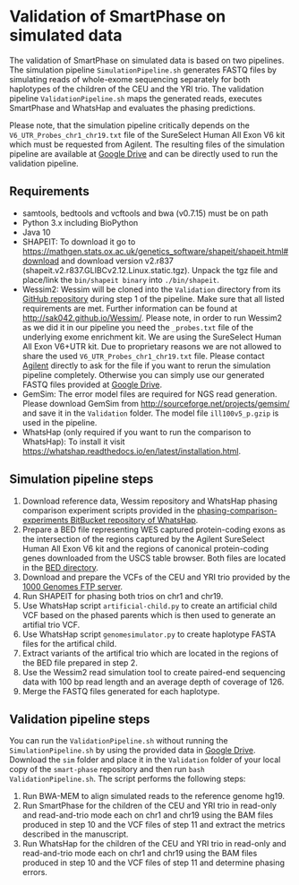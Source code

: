 # Validation of SmartPhase on simulated data

The validation of SmartPhase on simulated data is based on two pipelines. 
The simulation pipeline `SimulationPipeline.sh` generates FASTQ files by simulating reads of whole-exome sequencing separately for both haplotypes of the children of the CEU and the YRI trio.
The validation pipeline `ValidationPipeline.sh` maps the generated reads, executes SmartPhase and WhatsHap and evaluates the phasing predictions.

Please note, that the simulation pipeline critically depends on the `V6_UTR_Probes_chr1_chr19.txt` file of the SureSelect Human All Exon V6 kit which must be requested from Agilent.
The resulting files of the simulation pipeline are available at [Google Drive](https://drive.google.com/drive/folders/1PLmow_1GPOi1enHDsOanQ3w2xVmUxlTh?usp=sharing) and can be directly used to run the validation pipeline.


## Requirements
- samtools, bedtools and vcftools and bwa (v0.7.15) must be on path
- Python 3.x including BioPython
- Java 10
- SHAPEIT:
	To download it go to <https://mathgen.stats.ox.ac.uk/genetics_software/shapeit/shapeit.html#download> and download version v2.r837 (shapeit.v2.r837.GLIBCv2.12.Linux.static.tgz).
	Unpack the tgz file and place/link the `bin/shapeit binary` into `./bin/shapeit`.
- Wessim2: 
	Wessim will be cloned into the `Validation` directory from its [GitHub repository](https://github.com/sak042/Wessim) during step 1 of the pipeline.
	Make sure that all listed requirements are met. Further information can be found at <http://sak042.github.io/Wessim/>.
	Please note, in order to run Wessim2 as we did it in our pipeline you need the `_probes.txt` file of the underlying exome enrichment kit.
	We are using the SureSelect Human All Exon V6+UTR kit. Due to proprietary reasons we are not allowed to share the used `V6_UTR_Probes_chr1_chr19.txt` file. 
	Please contact [Agilent](https://www.agilent.com/en-us/contact-us/page) directly to ask for the file if you want to rerun the simulation pipeline completely.
	Otherwise you can simply use our generated FASTQ files provided at [Google Drive](https://drive.google.com/drive/folders/1PLmow_1GPOi1enHDsOanQ3w2xVmUxlTh?usp=sharing).
- GemSim:
	The error model files are required for NGS read generation. Please download GemSim from <http://sourceforge.net/projects/gemsim/> and save it in the `Validation` folder.
	The model file `ill100v5_p.gzip` is used in the pipeline.
- WhatsHap (only required if you want to run the comparison to WhatsHap):
	To install it visit <https://whatshap.readthedocs.io/en/latest/installation.html>.

## Simulation pipeline steps
1. Download reference data, Wessim repository and WhatsHap phasing comparison experiment scripts provided in the [phasing-comparison-experiments BitBucket repository of WhatsHap](https://bitbucket.org/whatshap/phasing-comparison-experiments/ "WhatsHap phasing comparison experiments").
2. Prepare a BED file representing WES captured protein-coding exons as the intersection of the regions captured by the Agilent SureSelect Human All Exon V6 kit and the regions of canonical protein-coding genes downloaded from the USCS table browser.
Both files are located in the [BED directory](https://github.com/paulhager/smart-phase/tree/master/BED).
3. Download and prepare the VCFs of the CEU and YRI trio provided by the [1000 Genomes FTP server](https://ftp-trace.ncbi.nih.gov/1000genomes/ftp/technical/working/20140625_high_coverage_trios_broad/).
4. Run SHAPEIT for phasing both trios on chr1 and chr19.
5. Use WhatsHap script `artificial-child.py` to create an artificial child VCF based on the phased parents which is then used to generate an artifial trio VCF.
6. Use WhatsHap script `genomesimulator.py` to create haplotype FASTA files for the artifical child.
7. Extract variants of the artifical trio which are located in the regions of the BED file prepared in step 2.
8. Use the Wessim2 read simulation tool to create paired-end sequencing data with 100 bp read length and an average depth of coverage of 126.
9. Merge the FASTQ files generated for each haplotype.

## Validation pipeline steps

You can run the `ValidationPipeline.sh` without running the `SimulationPipeline.sh` by using the provided data in [Google Drive](https://drive.google.com/drive/folders/1PLmow_1GPOi1enHDsOanQ3w2xVmUxlTh?usp=sharing). Download the `sim` folder and place it in the `Validation` folder of your local copy of the `smart-phase` repository and then run `bash ValidationPipeline.sh`. The script performs the following steps:

1. Run BWA-MEM to align simulated reads to the reference genome hg19.
2. Run SmartPhase for the children of the CEU and YRI trio in read-only and read-and-trio mode each on chr1 and chr19 using the BAM files produced in step 10 and the VCF files of step 11 and extract the metrics described in the manuscript.
3. Run WhatsHap for the children of the CEU and YRI trio in read-only and read-and-trio mode each on chr1 and chr19 using the BAM files produced in step 10 and the VCF files of step 11 and determine phasing errors.
